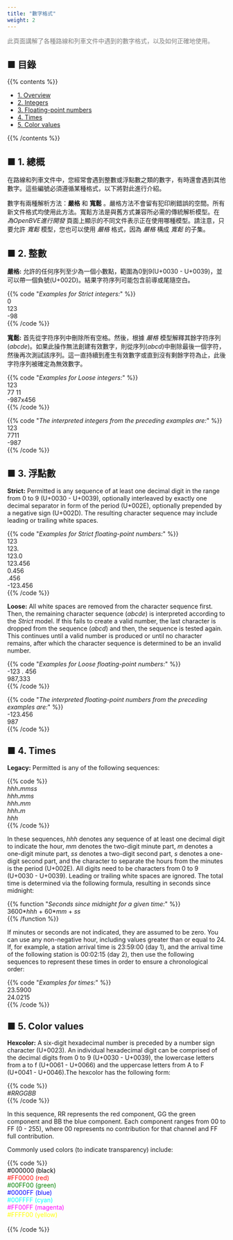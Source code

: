 ```yaml
---
title: "數字格式"
weight: 2
---
```


<font color="Gray">此頁面講解了各種路線和列車文件中遇到的數字格式，以及如何正確地使用。</font>

## ■ 目錄

{{% contents %}}

- [1. Overview](#overview)
- [2. Integers](#integers)
- [3. Floating-point numbers](#floating)
- [4. Times](#times)
- [5. Color values](#colors)

{{% /contents %}}

## <a name="overview"></a>■ 1. 總概

在路線和列車文件中，您經常會遇到整數或浮點數之類的數字，有時還會遇到其他數字。這些編號必須遵循某種格式，以下將對此進行介紹。

數字有兩種解析方法：**嚴格** 和 **寬鬆** 。嚴格方法不會留有犯印刷錯誤的空間。所有新文件格式均使用此方法。寬鬆方法是與舊方式兼容所必需的傳統解析模型。在 *為OpenBVE進行開發* 頁面上顯示的不同文件表示正在使用哪種模型。請注意，只要允許 *寬鬆* 模型，您也可以使用 *嚴格* 格式，因為 *嚴格* 構成 *寬鬆* 的子集。

## <a name="integers"></a>■ 2. 整數

**嚴格:** 允許的任何序列至少為一個小數點，範圍為0到9(U+0030 - U+0039)，並可以帶一個負號(U+002D)。結果字符序列可能包含前導或尾隨空白。

{{% code "*Examples for Strict integers:*" %}}  
0  
123  
-98  
{{% /code %}}

**寬鬆:** 首先從字符序列中刪除所有空格。然後，根據 *嚴格* 模型解釋其餘字符序列(*abcde*)。如果此操作無法創建有效數字，則從序列(*abcd*)中刪除最後一個字符，然後再次測試該序列。這一直持續到產生有效數字或直到沒有剩餘字符為止，此後字符序列被確定為無效數字。

{{% code "*Examples for Loose integers:*" %}}  
123  
77 11  
-987x456  
{{% /code %}}

{{% code "*The interpreted integers from the preceding examples are:*" %}}  
123  
7711  
-987  
{{% /code %}}

## <a name="floating"></a>■ 3. 浮點數

**Strict:** Permitted is any sequence of at least one decimal digit in the range from 0 to 9 (U+0030 - U+0039), optionally interleaved by exactly one decimal separator in form of the period (U+002E), optionally prepended by a negative sign (U+002D). The resulting character sequence may include leading or trailing white spaces.

{{% code "*Examples for Strict floating-point numbers:*" %}}  
123  
123\.  
123.0  
123.456  
0.456  
\.456  
-123.456  
{{% /code %}} 

**Loose:** All white spaces are removed from the character sequence first. Then, the remaining character sequence (*abcde*) is interpreted according to the *Strict* model. If this fails to create a valid number, the last character is dropped from the sequence (*abcd*) and then, the sequence is tested again. This continues until a valid number is produced or until no character remains, after which the character sequence is determined to be an invalid number. 

{{% code "*Examples for Loose floating-point numbers:*" %}}  
-123 . 456  
987,333  
{{% /code %}}  

{{% code "*The interpreted floating-point numbers from the preceding examples are:*" %}}  
-123.456  
987  
{{% /code %}}

## <a name="times"></a>■ 4. Times

**Legacy:** Permitted is any of the following sequences:

{{% code %}}  
*hhh*__.__*mmss*  
*hhh*__.__*mms*  
*hhh*__.__*mm*  
*hhh*__.__*m*  
*hhh*  
{{% /code %}}

In these sequences, *hhh* denotes any sequence of at least one decimal digit to indicate the hour, *mm* denotes the two-digit minute part, *m* denotes a one-digit minute part, *ss* denotes a two-digit second part, *s* denotes a one-digit second part, and the character to separate the hours from the minutes is the period (U+002E). All digits need to be characters from 0 to 9 (U+0030 - U+0039). Leading or trailing white spaces are ignored. The total time is determined via the following formula, resulting in seconds since midnight:

{{% function "*Seconds since midnight for a given time:*" %}}  
3600\**hhh* + 60\**mm* + *ss*  
{{% /function %}}

If minutes or seconds are not indicated, they are assumed to be zero. You can use any non-negative hour, including values greater than or equal to 24. If, for example, a station arrival time is 23:59:00 (day 1), and the arrival time of the following station is 00:02:15 (day 2), then use the following sequences to represent these times in order to ensure a chronological order:

{{% code "*Examples for times:*" %}}  
23.5900  
24.0215  
{{% /code %}}

## <a name="colors"></a>■ 5. Color values

**Hexcolor:** A six-digit hexadecimal number is preceded by a number sign character (U+0023). An individual hexadecimal digit can be comprised of the decimal digits from 0 to 9 (U+0030 - U+0039), the lowercase letters from a to f (U+0061 - U+0066) and the uppercase letters from A to F (U+0041 - U+0046).The hexcolor has the following form:

{{% code %}}  
\#*RRGGBB*  
{{% /code %}}

In this sequence, RR represents the red component, GG the green component and BB the blue component. Each component ranges from 00 to FF (0 - 255), where 00 represents no contribution for that channel and FF full contribution.

Commonly used colors (to indicate transparency) include:

{{% code %}}  
<font color="Black">#000000 (black)</font>  
<font color="Red">#FF0000 (red)</font>  
<font color="Green">#00FF00 (green)</font>  
<font color="Blue">#0000FF (blue)</font>  
<font color="Cyan">#00FFFF (cyan)</font>  
<font color="Magenta">#FF00FF (magenta)</font>  
<font color="Yellow">#FFFF00 (yellow)</font>  
<font color="White">#FFFFFF (white)</font>  
{{% /code %}}